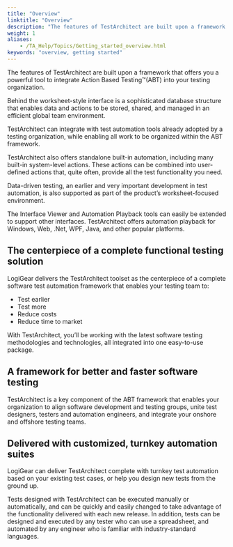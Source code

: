 ```yaml
--- 
title: "Overview"
linktitle: "Overview"
description: "The features of TestArchitect are built upon a framework that offers you a powerful tool to integrate Action Based Testing™(ABT) into your testing organization."
weight: 1
aliases: 
    - /TA_Help/Topics/Getting_started_overview.html
keywords: "overview, getting started"
---
```


The features of TestArchitect are built upon a framework that offers you a powerful tool to integrate Action Based Testing™\(ABT\) into your testing organization.

Behind the worksheet-style interface is a sophisticated database structure that enables data and actions to be stored, shared, and managed in an efficient global team environment.

TestArchitect can integrate with test automation tools already adopted by a testing organization, while enabling all work to be organized within the ABT framework.

TestArchitect also offers standalone built-in automation, including many built-in system-level actions. These actions can be combined into user-defined actions that, quite often, provide all the test functionality you need.

Data-driven testing, an earlier and very important development in test automation, is also supported as part of the product’s worksheet-focused environment.

The Interface Viewer and Automation Playback tools can easily be extended to support other interfaces. TestArchitect offers automation playback for Windows, Web, .Net, WPF, Java, and other popular platforms.

## The centerpiece of a complete functional testing solution

LogiGear delivers the TestArchitect toolset as the centerpiece of a complete software test automation framework that enables your testing team to:

-   Test earlier
-   Test more
-   Reduce costs
-   Reduce time to market

With TestArchitect, you’ll be working with the latest software testing methodologies and technologies, all integrated into one easy-to-use package.

## A framework for better and faster software testing

TestArchitect is a key component of the ABT framework that enables your organization to align software development and testing groups, unite test designers, testers and automation engineers, and integrate your onshore and offshore testing teams.

## Delivered with customized, turnkey automation suites

LogiGear can deliver TestArchitect complete with turnkey test automation based on your existing test cases, or help you design new tests from the ground up.

Tests designed with TestArchitect can be executed manually or automatically, and can be quickly and easily changed to take advantage of the functionality delivered with each new release. In addition, tests can be designed and executed by any tester who can use a spreadsheet, and automated by any engineer who is familiar with industry-standard languages.


